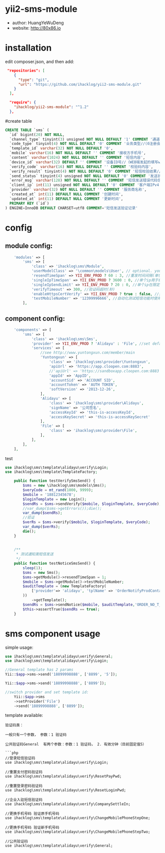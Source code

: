 # yii2-sms-module


* author: HuangYeWuDeng
* website: http://80x86.io

# installation

edit composer.json, and then add:
```json
 "repositories": [
    {
      "type": "git",
      "url": "https://github.com/ihacklog/yii2-sms-module.git"
    }
  ],
```

```json
  "require": {
    "ihacklog/yii2-sms-module": "^1.2"
  },
```

#create table
```sql
CREATE TABLE `sms` (
  `id` bigint(20) NOT NULL,
  `channel_type` tinyint(3) unsigned NOT NULL DEFAULT '1' COMMENT '通道类型//（1验证码通道，2 通知类短信通道）',
  `code_type` tinyint(4) NOT NULL DEFAULT '0' COMMENT '业务类型//(0注册会员, 1密码找回, 2修改密码, 3修改手机 ...)',
  `template_id` varchar(32) NOT NULL DEFAULT '0',
  `mobile` varchar(16) NOT NULL DEFAULT '' COMMENT '接收方手机号',
  `content` varchar(1024) NOT NULL DEFAULT '' COMMENT '短信内容',
  `device_id` varchar(32) DEFAULT '' COMMENT '设备ID号//（WEB端发起的填写web）',
  `verify_code` varchar(16) NOT NULL DEFAULT '' COMMENT '校验码内容',
  `verify_result` tinyint(4) NOT NULL DEFAULT '0' COMMENT '短信校验结果//（0,未校验，1成功，2失败）针对校验类短信',
  `send_status` tinyint(4) unsigned NOT NULL DEFAULT '0' COMMENT '发送状态//0未发送，1发送成功，2发送失败',
  `error_msg` varchar(128) NOT NULL DEFAULT '' COMMENT '短信发送错误代码信息记录',
  `client_ip` int(11) unsigned NOT NULL DEFAULT '0' COMMENT '客户端IPv4 地址',
  `provider` varchar(32) NOT NULL DEFAULT '' COMMENT '服务商名称',
  `created_at` int(11) DEFAULT NULL COMMENT '创建时间',
  `updated_at` int(11) DEFAULT NULL COMMENT '更新时间',
  PRIMARY KEY (`id`)
) ENGINE=InnoDB DEFAULT CHARSET=utf8 COMMENT='短信发送验证记录'
```

# config


## module config:


```php
    'modules' => [
        'sms' => [
            'class' => 'ihacklog\sms\Module',
            'userModelClass' => '\common\models\User', // optional. your User model. Needs to be ActiveRecord.
            'resendTimeSpan' => YII_ENV_PROD ? 60 : 3, //重发时间间隔(单位：秒）
            'singleIpTimeSpan' => YII_ENV_PROD ? 3600 : 0, //单个ip用于统计允许发送的最多次数的限定时间
            'singleIpSendLimit' => YII_ENV_PROD ? 20 : 0, //单个ip在限定的时间内允许发送的最多次数
            'verifyTimeout' => 300, //验证码超时(秒)
            'enableHttpsCertVerify' => YII_ENV_PROD ? true : false, //是否校验https证书,线上环境建议启用
            'testMobileNumber' => '12399996666', //自动化测试短信功能时使用的手机号
        ],
```

## component config:
```php
    'components' => [
        'sms' => [
            'class' => 'ihacklog\sms\Sms',
            'provider' => YII_ENV_PROD ? 'Alidayu' : 'File', //set default provider
            'services' => [
                //see http://www.yuntongxun.com/member/main
                'Yuntongxun' => [
                    'class' => 'ihacklog\sms\provider\Yuntongxun',
                    'apiUrl' => 'https://app.cloopen.com:8883',
                    //'apiUrl' => 'https://sandboxapp.cloopen.com:8883',
                    'appId' => 'AppID',
                    'accountSid' => 'ACCOUNT SID',
                    'accountToken' => 'AUTH TOKEN',
                    'softVersion' => '2013-12-26',
                ],
                'Alidayu' => [
                    'class' => 'ihacklog\sms\provider\Alidayu',
                    'signName' => '公司签名',
                    'accessKeyId' => 'this-is-accessKeyId',
                    'accessKeySecret' => 'this-is-accessKeySecret'
                ],
                'File' => [
                    'class' => 'ihacklog\sms\provider\File',
                ],
            ],
        ],
    ],
```


test

```php
use ihacklog\sms\template\alidayu\verify\Login;
use ihacklog\sms\template\TemplateFactory;

    public function testVerifySmsSend() {
        $sms = new \ihacklog\sms\models\Sms();
        $veryCode = mt_rand(1000, 9999);
        $mobile = '18812345678';
        $loginTemplate = new Login();
        $sendRs = $sms->sendVerify($mobile, $loginTemplate, $veryCode);
        //var_dump($sms->getErrors());die();
        var_dump($sendRs);
        //验证
        $verRs = $sms->verify($mobile, $loginTemplate, $veryCode);
        var_dump($verRs);
        die();
    }
        
        
    /**
     * 测试通知类短信发送
     */
    public function testNoticeSmsSend() {
        sleep(1);
        $sms = new Sms();
        $sms->getModule()->resendTimeSpan = 1;
        $mobile = $sms->getModule()->testMobileNumber;
        $auditTemplate = (new TemplateFactory(
            ['provider'=> 'alidayu', 'tplName' => 'OrderNotifyProdContact', 'tplType' => 'notice']
        ))
            ->getTemplate();
        $sendRs = $sms->sendNotice($mobile, $auditTemplate,'ORDER_NO_T_201710132241-' . mt_rand(1000,9999));
        $this->assertTrue($sendRs == true);
    }
```

# sms component usage

simple usage:
```php
use ihacklog\sms\template\alidayu\verify\General;
use ihacklog\sms\template\alidayu\verify\Login;

//General template has 2 params
Yii::$app->sms->send('18899998888', ['8899', '5']);

Yii::$app->sms->send('18899998888', ['8899']);
```

```php
//switch provider and set template id:
    Yii::$app->sms
    ->setProvider('File')
    ->send('18899998888', ['8899']);
```

template available:
```
验证码类：

一般只有一个参数， 参数：1 验证码

公共验证码General  有两个参数：参数：1 验证码， 2. 有效分钟（目前固定值5）

```php
//登录短信验证码
use ihacklog\sms\template\alidayu\verify\Login;

//重置支付密码验证码
use ihacklog\sms\template\alidayu\verify\ResetPayPwd;

//重置登录密码验证码
use ihacklog\sms\template\alidayu\verify\ResetLoginPwd;

//企业入驻短信验证码
use ihacklog\sms\template\alidayu\verify\CompanySettleIn;

//更换手机号码 验证原手机号码
use ihacklog\sms\template\alidayu\verify\ChangeMobilePhoneStepOne;

//更换手机号码 验证新手机号码
use ihacklog\sms\template\alidayu\verify\ChangeMobilePhoneStepTwo;

//公共验证码
use ihacklog\sms\template\alidayu\verify\General;
```
